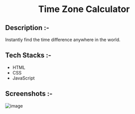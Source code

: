 # <p align="center">Time Zone Calculator</p>

## Description :-

Instantly find the time difference anywhere in the world.

## Tech Stacks :-

- HTML
- CSS
- JavaScript

## Screenshots :-

![image](https://github.com/Rakesh9100/CalcDiverse/assets/73993775/3e17e57b-4dc0-4125-9d2a-23ab7375e378)
